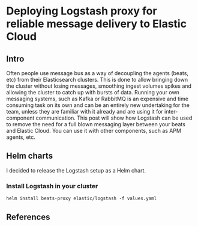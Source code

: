 # Deploying Logstash proxy for reliable message delivery to Elastic Cloud

## Intro
Often people use message bus as a way of decoupling the agents (beats, etc) from their Elasticsearch clusters. This is done to allow bringing down the cluster without losing messages, smoothing ingest volumes spikes and allowing the cluster to catch up with bursts of data. Running your own messaging systems, such as Kafka or RabbitMQ is an expensive and time consuming task on its own and can be an entirely new undertaking for the team, unless they are familiar with it already and are using it for inter-component communication. This post will show how Logstash can be used to remove the need for a full blown messaging layer between your beats and Elastic Cloud. You can use it with other components, such as APM agents, etc.

## Helm charts
I decided to release the Logstash setup as a Helm chart.

### Install Logstash in your cluster
```
helm install beats-proxy elastic/logstash -f values.yaml
```

## References
